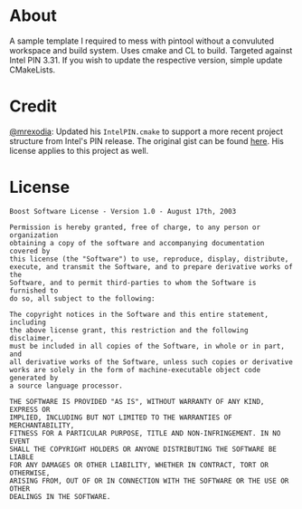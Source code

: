 # About

A sample template I required to mess with pintool without a convuluted workspace and build system. Uses cmake and CL to build. Targeted against Intel PIN 3.31. If you wish to update the respective version, simple update CMakeLists.

# Credit

[@mrexodia](https://github.com/mrexodia): Updated his `IntelPIN.cmake` to support a more recent project structure from Intel's PIN release. The original gist can be found [here](https://gist.github.com/mrexodia/f61fead0108603d04b2ca0ab045e0952). His license applies to this project as well.

# License

```
Boost Software License - Version 1.0 - August 17th, 2003

Permission is hereby granted, free of charge, to any person or organization
obtaining a copy of the software and accompanying documentation covered by
this license (the "Software") to use, reproduce, display, distribute,
execute, and transmit the Software, and to prepare derivative works of the
Software, and to permit third-parties to whom the Software is furnished to
do so, all subject to the following:

The copyright notices in the Software and this entire statement, including
the above license grant, this restriction and the following disclaimer,
must be included in all copies of the Software, in whole or in part, and
all derivative works of the Software, unless such copies or derivative
works are solely in the form of machine-executable object code generated by
a source language processor.

THE SOFTWARE IS PROVIDED "AS IS", WITHOUT WARRANTY OF ANY KIND, EXPRESS OR
IMPLIED, INCLUDING BUT NOT LIMITED TO THE WARRANTIES OF MERCHANTABILITY,
FITNESS FOR A PARTICULAR PURPOSE, TITLE AND NON-INFRINGEMENT. IN NO EVENT
SHALL THE COPYRIGHT HOLDERS OR ANYONE DISTRIBUTING THE SOFTWARE BE LIABLE
FOR ANY DAMAGES OR OTHER LIABILITY, WHETHER IN CONTRACT, TORT OR OTHERWISE,
ARISING FROM, OUT OF OR IN CONNECTION WITH THE SOFTWARE OR THE USE OR OTHER
DEALINGS IN THE SOFTWARE.
```